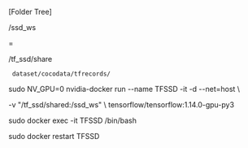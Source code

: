 [Folder Tree]

/ssd_ws

=

/tf_ssd/share

     dataset/cocodata/tfrecords/
     
<tfssd>
sudo NV_GPU=0 nvidia-docker run --name TFSSD -it -d --net=host \
     
 -v "/tf_ssd/shared:/ssd_ws" \ 
 tensorflow/tensorflow:1.14.0-gpu-py3


sudo docker exec -it TFSSD /bin/bash

sudo docker restart TFSSD
